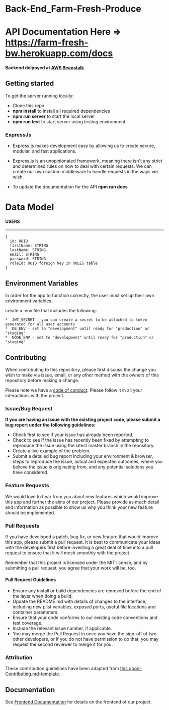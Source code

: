 # Back-End_Farm-Fresh-Produce

# API Documentation Here => https://farm-fresh-bw.herokuapp.com/docs

#### Backend delpoyed at [AWS Beanstalk](https://farm-fresh-bw.herokuapp.com/) <br>

## Getting started

To get the server running locally:

- Clone this repo
- **npm install** to install all required dependencies
- **npm run server** to start the local server
- **npm run test** to start server using testing environment

### ExpressJs

-    Express.js makes development easy by allowing us to create secure, modular, and fast applications. 

-    Express.js is an unopinionated framework, meaning there isn't any strict and determined rules on how to deal with certain requests. We can create our own custom middleware to handle requests in the ways we wish.

- To update the documentation for the API **npm run docs** 

# Data Model

#### USERS

---

```
{
  id: UUID
  firstName: STRING
  lastName: STRING
  email: STRING
  password: STRING
  roleId: UUID foreign key in ROLES table
}
```

## Environment Variables

In order for the app to function correctly, the user must set up their own environment variables.

create a .env file that includes the following:
    
    *  JWT_SECRET - you can create a secret to be attached to token generated for all user accounts
    *  DB_ENV - set to "development" until ready for "production" or "staging"
    *  NODE_ENV - set to "development" until ready for "production" or "staging"
    
## Contributing

When contributing to this repository, please first discuss the change you wish to make via issue, email, or any other method with the owners of this repository before making a change.

Please note we have a [code of conduct](./code_of_conduct.md). Please follow it in all your interactions with the project.

### Issue/Bug Request

 **If you are having an issue with the existing project code, please submit a bug report under the following guidelines:**
 - Check first to see if your issue has already been reported.
 - Check to see if the issue has recently been fixed by attempting to reproduce the issue using the latest master branch in the repository.
 - Create a live example of the problem.
 - Submit a detailed bug report including your environment & browser, steps to reproduce the issue, actual and expected outcomes,  where you believe the issue is originating from, and any potential solutions you have considered.

### Feature Requests

We would love to hear from you about new features which would improve this app and further the aims of our project. Please provide as much detail and information as possible to show us why you think your new feature should be implemented.

### Pull Requests

If you have developed a patch, bug fix, or new feature that would improve this app, please submit a pull request. It is best to communicate your ideas with the developers first before investing a great deal of time into a pull request to ensure that it will mesh smoothly with the project.

Remember that this project is licensed under the MIT license, and by submitting a pull request, you agree that your work will be, too.

#### Pull Request Guidelines

- Ensure any install or build dependencies are removed before the end of the layer when doing a build.
- Update the README.md with details of changes to the interface, including new plist variables, exposed ports, useful file locations and container parameters.
- Ensure that your code conforms to our existing code conventions and test coverage.
- Include the relevant issue number, if applicable.
- You may merge the Pull Request in once you have the sign-off of two other developers, or if you do not have permission to do that, you may request the second reviewer to merge it for you.

### Attribution

These contribution guidelines have been adapted from [this good-Contributing.md-template](https://gist.github.com/PurpleBooth/b24679402957c63ec426).

## Documentation

See [Frontend Documentation](https://github.com/Lambda-School-Labs/mission-control-fe/blob/master/README.md) for details on the frontend of our project.
